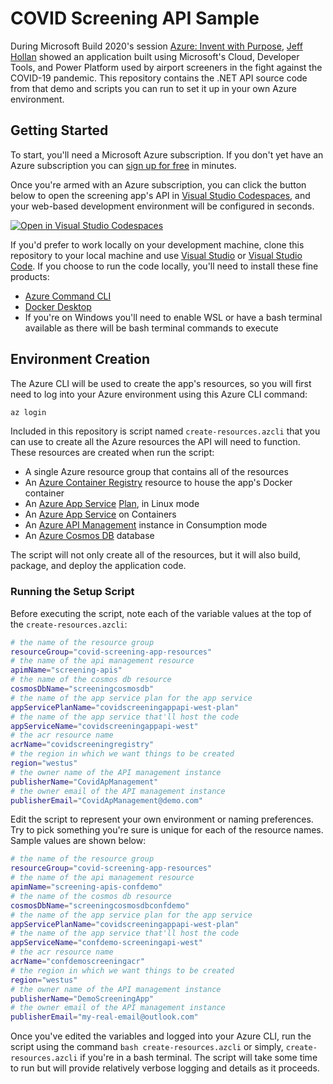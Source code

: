 # COVID Screening API Sample

During Microsoft Build 2020's session [Azure: Invent with Purpose](https://mybuild.microsoft.com/sessions/80ec2639-35c3-462b-8155-1ef52c29310c?source=sessions), [Jeff Hollan](https://twitter.com/jeffhollan) showed an application built using Microsoft's Cloud, Developer Tools, and Power Platform used by airport screeners in the fight against the COVID-19 pandemic. This repository contains the .NET API source code from that demo and scripts you can run to set it up in your own Azure environment.

## Getting Started

To start, you'll need a Microsoft Azure subscription. If you don't yet have an Azure subscription you can [sign up for free](https://azure.microsoft.com/en-us/free/) in minutes.

Once you're armed with an Azure subscription, you can click the button below to open the screening app's API in [Visual Studio Codespaces](https://visualstudio.microsoft.com/services/visual-studio-codespaces/), and your web-based development environment will be configured in seconds.

[![Open in Visual Studio Codespaces](https://img.shields.io/endpoint?style=social&url=https%3A%2F%2Faka.ms%2Fvso-badge)](https://online.visualstudio.com/environments/new?name=COVIDScreeningApi&repo=bradygaster/COVIDScreeningApi)

If you'd prefer to work locally on your development machine, clone this repository to your local machine and use [Visual Studio](https://.visualstudio.com) or [Visual Studio Code](https://code.visualstudio.com). If you choose to run the code locally, you'll need to install these fine products:

* [Azure Command CLI](https://docs.microsoft.com/en-us/cli/azure/install-azure-cli?view=azure-cli-latest)
* [Docker Desktop](https://www.docker.com/get-started)
* If you're on Windows you'll need to enable WSL or have a bash terminal available as there will be bash terminal commands to execute

## Environment Creation

The Azure CLI will be used to create the app's resources, so you will first need to log into your Azure environment using this Azure CLI command:

```bash
az login
```

Included in this repository is script named `create-resources.azcli` that you can use to create all the Azure resources the API will need to function. These resources are created when run the script:

* A single Azure resource group that contains all of the resources
* An [Azure Container Registry]() resource to house the app's Docker container
* An [Azure App Service](https://azure.microsoft.com/en-us/services/app-service/) [Plan](https://docs.microsoft.com/en-us/azure/app-service/overview-hosting-plans), in Linux mode
* An [Azure App Service](https://docs.microsoft.com/en-us/azure/app-service/containers/app-service-linux-intro) on Containers
* An [Azure API Management](https://docs.microsoft.com/en-us/azure/api-management/import-and-publish) instance in Consumption mode
* An [Azure Cosmos DB](https://docs.microsoft.com/en-us/azure/cosmos-db/introduction) database

The script will not only create all of the resources, but it will also build, package, and deploy the application code.

### Running the Setup Script

Before executing the script, note each of the variable values at the top of the `create-resources.azcli`:

```bash
# the name of the resource group
resourceGroup="covid-screening-app-resources"
# the name of the api management resource
apimName="screening-apis"
# the name of the cosmos db resource
cosmosDbName="screeningcosmosdb"
# the name of the app service plan for the app service
appServicePlanName="covidscreeningappapi-west-plan"
# the name of the app service that'll host the code
appServiceName="covidscreeningappapi-west"
# the acr resource name  
acrName="covidscreeningregistry"
# the region in which we want things to be created
region="westus"
# the owner name of the API management instance
publisherName="CovidApManagement"
# the owner email of the API management instance
publisherEmail="CovidApManagement@demo.com"
```

Edit the script to represent your own environment or naming preferences. Try to pick something you're sure is unique for each of the resource names. Sample values are shown below:


```bash
# the name of the resource group
resourceGroup="covid-screening-app-resources"
# the name of the api management resource
apimName="screening-apis-confdemo"
# the name of the cosmos db resource
cosmosDbName="screeningcosmosdbconfdemo"
# the name of the app service plan for the app service
appServicePlanName="covidscreeningappapi-west-plan"
# the name of the app service that'll host the code
appServiceName="confdemo-screeningapi-west"
# the acr resource name  
acrName="confdemoscreeningacr"
# the region in which we want things to be created
region="westus"
# the owner name of the API management instance
publisherName="DemoScreeningApp"
# the owner email of the API management instance
publisherEmail="my-real-email@outlook.com"
```

Once you've edited the variables and logged into your Azure CLI, run the script using the command `bash create-resources.azcli` or simply, `create-resources.azcli` if you're in a bash terminal. The script will take some time to run but will provide relatively verbose logging and details as it proceeds.
